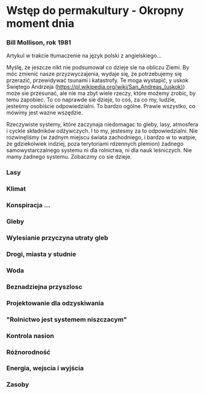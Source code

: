 # Wstęp do permakultury - Okropny moment dnia
### Bill Mollison, rok 1981
Artykul w trakcie tłumaczenie na język polski z angielskiego...


Myślę, że jeszcze nikt nie podsumował co dzieje sie na obliczu Ziemi.
By móc zmienić nasze przyzwyczajenia, wydaje się, że potrzebujemy się przerazić, przewidywać tsunami i katastrofy.
Te moga wystapić, y uskok Świętego Andrzeja (https://pl.wikipedia.org/wiki/San_Andreas_(uskok)) może sie przesunać,
ale nie ma zbyt wiele rzeczy, które możemy zrobic, by temu zapobiec. To co naprawde sie dzieje, to coś, za co my, ludzie,
jesteśmy osobiście odpowiedzialni. To bardzo ogólne. Prawie wszystko, co mówimy jest wazne wszędzie.

Rzeczywiste systemy, które zaczynaja niedomagac to gleby, lasy, atmosfera i cyckle składników odżywczych. I to my, jestesmy
za to odpowiedzialni. Nie rozwinęliśmy (w żadnym miejscu świata zachodniego, i bardzo w to watpie, że gdziekolwiek indziej, 
poza terytoriami rdzennych plemion) żadnego samowystarczalnego systemu ni dla rolnictwa, ni dla nauk leśniczych. 
Nie mamy żadnego systemu. Zobaczmy co sie dzieje.

### Lasy
### Klimat
### Konspiracja ...
### Gleby
### Wylesianie przyczyna utraty gleb
### Drogi, miasta y studnie
### Woda
### Beznadziejna przyszlosc
### Projektowanie dla odzyskiwania
### "Rolnictwo jest systemem niszczacym"
### Kontrola nasion
### Różnorodność
### Energia, wejscia i wyjścia
### Zasoby
